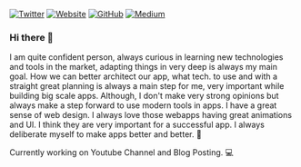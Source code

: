 [![Twitter](https://img.shields.io/twitter/follow/Saurabh?style=flat-square&logo=twitter)](https://twitter.com/Saurabh50798764)
[![Website](https://img.shields.io/badge/Website-Saurabh?style=flat-square)](https://portfolio-u6s9.onrender.com/home)
[![GitHub](https://img.shields.io/badge/GitHub-Saurabh-lightgrey?style=flat-square&logo=github)](https://github.com/Saurabh-FullStackDev)
[![Medium](https://img.shields.io/badge/Medium-Saurabh-green?style=flat-square&logo=medium)](https://medium.com/@saurabh.fullstackdev)

### Hi there 👋

I am quite confident person, always curious in learning new technologies and tools in the market, adapting things in very deep is always my main goal. How we can better architect our app, what tech. to use and with a straight great planning is always a main step for me, very important while building big scale apps. Although, I don't make very strong opinions but always make a step forward to use modern tools in apps. I have a great sense of web design. I always love those webapps having great animations and UI. I think they are very important for a successful app. I always deliberate myself to make apps better and better. 🙂

Currently working on Youtube Channel and Blog Posting. 💻
